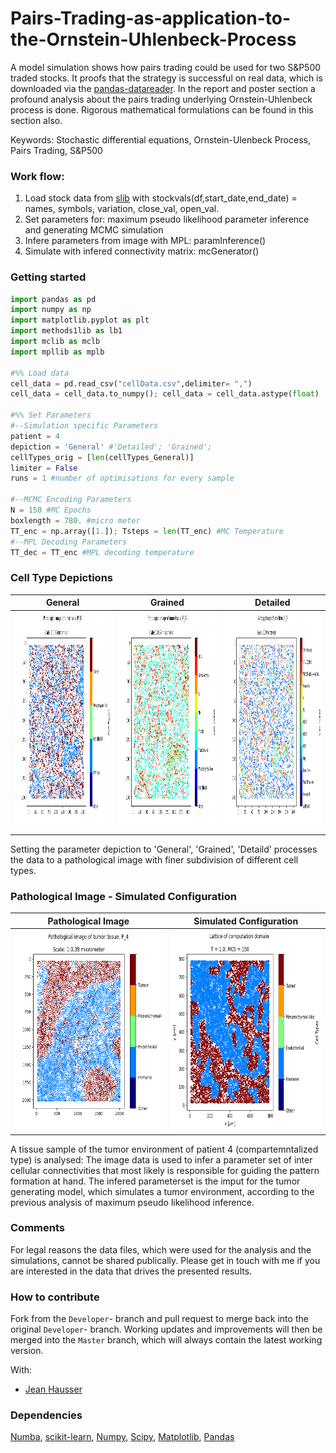 # Pairs-Trading-as-application-to-the-Ornstein-Uhlenbeck-Process
 A model simulation shows how pairs trading could be used for two S&P500 traded stocks. It proofs that the strategy is successful on real data, which is downloaded via the
 [pandas-datareader](https://pandas-datareader.readthedocs.io/en/latest/). In the report and poster section a profound analysis about the pairs trading underlying Ornstein-Uhlenbeck process is done. Rigorous mathematical formulations can be found in this section also. 
 
 
 Keywords: Stochastic differential equations, Ornstein-Ulenbeck Process, Pairs Trading, S&P500 

### Work flow: 
1.  Load stock data from [slib](https://github.com/david-alber/Pairs-Trading-as-application-to-the-Ornstein-Uhlenbeck-Process/tree/master/Code) with stockvals(df,start_date,end_date) = names, symbols, variation, close_val, open_val.
2.  Set parameters for: maximum pseudo likelihood parameter inference and generating MCMC simulation
3.  Infere parameters from image with MPL: paramInference()
4.  Simulate with infered connectivity matrix: mcGenerator()


### Getting started

```python
import pandas as pd
import numpy as np
import matplotlib.pyplot as plt
import methods1lib as lb1
import mclib as mclb
import mpllib as mplb

#%% Load data
cell_data = pd.read_csv("cellData.csv",delimiter= ",")
cell_data = cell_data.to_numpy(); cell_data = cell_data.astype(float) 

#%% Set Parameters
#--Simulation specific Parameters
patient = 4
depiction = 'General' #'Detailed'; 'Grained'; 
cellTypes_orig = [len(cellTypes_General)]
limiter = False
runs = 1 #number of optimisations for every sample

#--MCMC Encoding Parameters
N = 150 #MC Epochs
boxlength = 780. #micro meter
TT_enc = np.array([1.]); Tsteps = len(TT_enc) #MC Temperature
#--MPL Decoding Parameters
TT_dec = TT_enc #MPL decoding temperature
```

### Cell Type Depictions
 
  General | Grained | Detailed  
:-------------------------:|:-------------------------:|:-------------------------:
 <img src="https://github.com/david-alber/Parameter-Learning-In-Tumor-Environments/blob/master/Images/p12ComGeneral.png" width="400" height="350" />  |  <img src="https://github.com/david-alber/Parameter-Learning-In-Tumor-Environments/blob/master/Images/p12ComGrained.png" width="400" height="350" /> |  <img src="https://github.com/david-alber/Parameter-Learning-In-Tumor-Environments/blob/master/Images/p12ComDetailed.png" width="400" height="350" />  
 
Setting the parameter depiction to 'General', 'Grained', 'Detaild' processes the data to a pathological image with finer subdivision of different cell types.

### Pathological Image - Simulated Configuration
 
  Pathological Image |   Simulated Configuration
:-------------------------:|:-------------------------:
 <img src="https://github.com/david-alber/Parameter-Learning-In-Tumor-Environments/blob/master/Images/pathoP4General.png" width="400" height="320" />  |  <img src="https://github.com/david-alber/Parameter-Learning-In-Tumor-Environments/blob/master/Images/configP4General.png" width="400" height="320" />
 
A tissue sample of the tumor environment of patient 4 (compartemntalized type) is analysed: The image data is used to infer a parameter set of inter cellular connectivities that most likely is responsible for guiding the pattern formation at hand. The infered parameterset is the imput for the tumor generating model, which simulates a tumor environment, according to the previous analysis of maximum pseudo likelihood inference.

### Comments
For legal reasons the data files, which were used for the analysis and the simulations, cannot be shared publically. Please get in touch with me if you are interested in the data that drives the presented results.


### How to contribute
Fork from the `Developer`- branch and pull request to merge back into the original `Developer`- branch. 
Working updates and improvements will then be merged into the `Master` branch, which will always contain the latest working version.

With: 
* [Jean Hausser](https://www.scilifelab.se/researchers/jean-hausser/)

### Dependencies
 [Numba](https://numba.pydata.org/), 
 [scikit-learn](https://scikit-learn.org/stable/), 
 [Numpy](https://numpy.org/), 
 [Scipy](https://www.scipy.org/), 
 [Matplotlib](https://matplotlib.org/), 
 [Pandas](https://pandas.pydata.org/)
 
